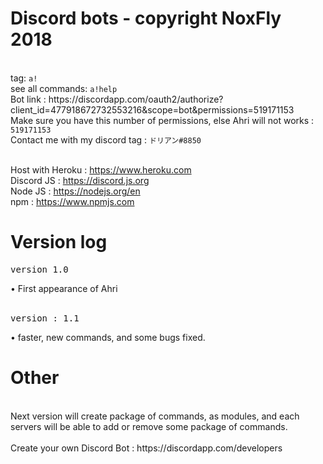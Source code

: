 <h1>Discord bots - copyright NoxFly 2018</h1>
<br>tag: <code>a!</code>
<br>see all commands: <code>a!help</code>
<br>Bot link : https://discordapp.com/oauth2/authorize?client_id=477918672732553216&scope=bot&permissions=519171153
<br>Make sure you have this number of permissions, else Ahri will not works : <code>519171153</code>
<br>Contact me with my discord tag : <code>ドリアン#8850</code>

<br>Host with Heroku : https://www.heroku.com
<br>Discord JS : https://discord.js.org
<br>Node JS : https://nodejs.org/en
<br>npm : https://www.npmjs.com
<br>
<h1>Version log</h1>
<pre>version 1.0</pre>
• First appearance of Ahri
<br><br>
<pre>version : 1.1</pre>
• faster, new commands, and some bugs fixed.
<br>
<h1>Other</h1>
<br>Next version will create package of commands, as modules, and each servers will be able to add or remove some package of commands.
<br>
<br>Create your own Discord Bot : https://discordapp.com/developers